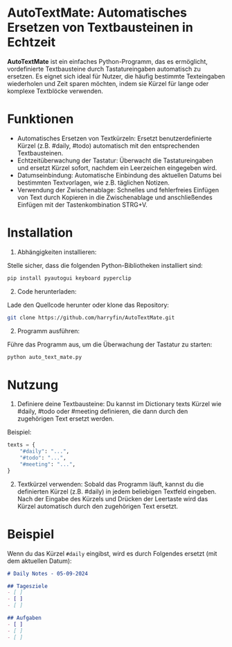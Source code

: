 # AutoTextMate: Automatisches Ersetzen von Textbausteinen in Echtzeit
**AutoTextMate** ist ein einfaches Python-Programm, das es ermöglicht, vordefinierte Textbausteine durch Tastatureingaben automatisch zu ersetzen. Es eignet sich ideal für Nutzer, die häufig bestimmte Texteingaben wiederholen und Zeit sparen möchten, indem sie Kürzel für lange oder komplexe Textblöcke verwenden.

# Funktionen
- Automatisches Ersetzen von Textkürzeln: Ersetzt benutzerdefinierte Kürzel (z.B. #daily, #todo) automatisch mit den entsprechenden Textbausteinen.
- Echtzeitüberwachung der Tastatur: Überwacht die Tastatureingaben und ersetzt Kürzel sofort, nachdem ein Leerzeichen eingegeben wird.
- Datumseinbindung: Automatische Einbindung des aktuellen Datums bei bestimmten Textvorlagen, wie z.B. täglichen Notizen.
- Verwendung der Zwischenablage: Schnelles und fehlerfreies Einfügen von Text durch Kopieren in die Zwischenablage und anschließendes Einfügen mit der Tastenkombination STRG+V.
# Installation
1. Abhängigkeiten installieren:

Stelle sicher, dass die folgenden Python-Bibliotheken installiert sind:

```bash
pip install pyautogui keyboard pyperclip
```
2. Code herunterladen:

Lade den Quellcode herunter oder klone das Repository:

```bash
git clone https://github.com/harryfin/AutoTextMate.git
```

2. Programm ausführen:

Führe das Programm aus, um die Überwachung der Tastatur zu starten:

```bash
python auto_text_mate.py
```

# Nutzung
1. Definiere deine Textbausteine:
Du kannst im Dictionary texts Kürzel wie #daily, #todo oder #meeting definieren, die dann durch den zugehörigen Text ersetzt werden.

Beispiel:

```python
texts = {
    "#daily": "...",
    "#todo": "...",
    "#meeting": "...",
}

```
2. Textkürzel verwenden:
Sobald das Programm läuft, kannst du die definierten Kürzel (z.B. #daily) in jedem beliebigen Textfeld eingeben. Nach der Eingabe des Kürzels und Drücken der Leertaste wird das Kürzel automatisch durch den zugehörigen Text ersetzt.

# Beispiel
Wenn du das Kürzel `#daily` eingibst, wird es durch Folgendes ersetzt (mit dem aktuellen Datum):

````markdown
# Daily Notes - 05-09-2024

## Tagesziele
- [ ]
- [ ] 
- [ ]

## Aufgaben
- [ ] 
- [ ]
- [ ]
````
